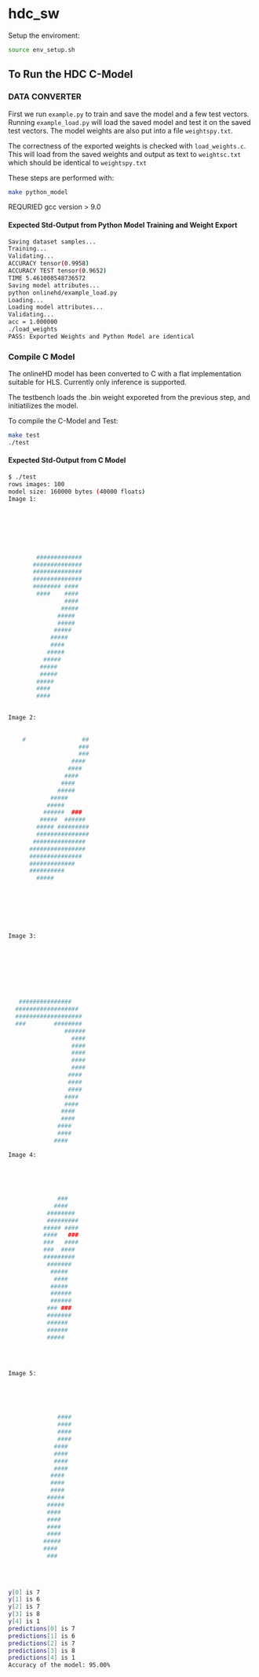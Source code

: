 # hdc_sw

Setup the enviroment:

```bash
source env_setup.sh
```


## To Run the HDC C-Model

### DATA CONVERTER

First we run `example.py` to train and save the model and a few test vectors.
Running `example_load.py` will load the saved model and test it on the saved test vectors. The model weights are also put into a file `weightspy.txt`. 

The correctness of the exported weights is checked with `load_weights.c`. This will load from the saved weights and output as text to `weightsc.txt` which should be identical to `weightspy.txt`

These steps are performed with:
``` bash
make python_model

```
REQURIED gcc version > 9.0

#### Expected Std-Output from Python Model Training and Weight Export

```bash
Saving dataset samples...
Training...
Validating...
ACCURACY tensor(0.9958)
ACCURACY TEST tensor(0.9652)
TIME 5.461008548736572
Saving model attributes...
python onlinehd/example_load.py
Loading...
Loading model attributes...
Validating...
acc = 1.000000
./load_weights
PASS: Exported Weights and Python Model are identical
```
### Compile C Model

The onlineHD model has been converted to C with a flat implementation suitable for HLS. Currently only inference is supported.

The testbench loads the .bin weight exporeted from the previous step, and initiatilizes the model. 

To compile the C-Model and Test:
```bash 
make test
./test
```

#### Expected Std-Output from C Model
```bash
$ ./test
rows images: 100 
model size: 160000 bytes (40000 floats)
Image 1:
                            
                            
                            
                            
                            
                            
                            
        #############       
       ##############       
       ##############       
       ##############       
       ######## ####        
        ####    ####        
                ####        
               #####        
              #####         
              #####         
             #####          
            #####           
            ####            
           #####            
          #####             
         #####              
         #####              
        #####               
        ####                
        ####                
                            

Image 2:
                            
                            
    #                ##     
                    ###     
                    ###     
                  ####      
                 ####       
                ####        
               ####         
              #####         
            #####           
           #####            
          ######  ###       
         #####  ######      
        ##### #########     
        ###############     
       ###############      
      ################      
      ###############       
      #############         
      ##########            
        #####               
                            
                            
                            
                            
                            
                            

Image 3:
                            
                            
                            
                            
                            
                            
                            
                            
   ###############          
  ##################        
  ###################       
  ###        ########       
                ######      
                  ####      
                  ####      
                  ####      
                  ####      
                  ####      
                 ####       
                 ####       
                 ####       
                ####        
                ####        
               ####         
               ####         
              ####          
              ####          
             ####           

Image 4:
                            
                            
                            
                            
                            
              ###           
             ####           
           ########         
           #########        
          ##### ####        
          ####   ###        
          ###   ####        
          ###  ####         
          #########         
           #######          
            #####           
             ####           
            #####           
            ######          
            ######          
           ### ###          
           #######          
           ######           
           ######           
           #####            
                            
                            
                            

Image 5:
                            
                            
                            
                            
                            
              ####          
              ####          
              ####          
              ####          
             ####           
             ####           
             ####           
             ####           
            ####            
            ####            
            ####            
           #####            
           #####            
           ####             
           ####             
           ####             
           ####             
          #####             
          ####              
           ###              
                            
                            
                            

y[0] is 7 
y[1] is 6 
y[2] is 7 
y[3] is 8 
y[4] is 1 
predictions[0] is 7 
predictions[1] is 6 
predictions[2] is 7 
predictions[3] is 8 
predictions[4] is 1 
Accuracy of the model: 95.00%

```